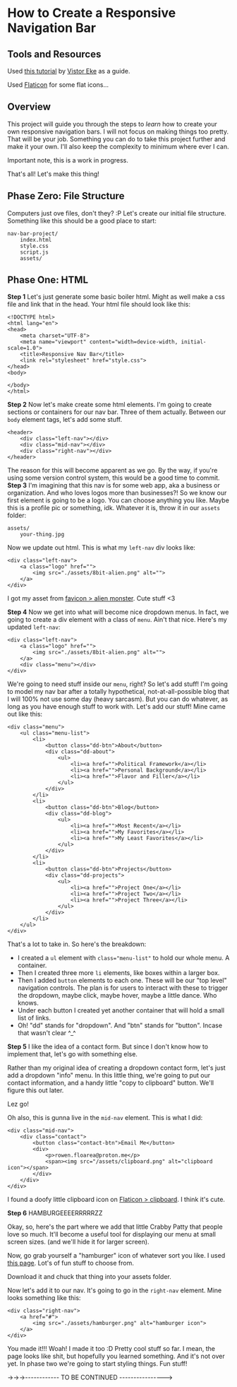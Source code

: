 # How to Create a Responsive Navigation Bar

## Tools and Resources
Used [this tutorial](https://www.freecodecamp.org/news/how-to-build-a-responsive-navigation-bar-with-dropdown-menu-using-javascript/) by [Vistor Eke](https://github.com/Evavic44/responsive-navbar-with-dropdown) as a guide.

Used [Flaticon](https://www.flaticon.com/) for some flat icons...

## Overview
This project will guide you through the steps to *learn* how to create your own responsive navigation bars. I will not focus on making things too pretty. That will be your job. Something you can do to take this project further and make it your own. I'll also keep the complexity to minimum where ever I can.

Important note, this is a work in progress.

That's all! Let's make this thing!

## Phase Zero: File Structure
Computers just ove files, don't they? :P Let's create our initial file structure. Something like this should be a good place to start:
```
nav-bar-project/
    index.html
    style.css
    script.js
    assets/
```

## Phase One: HTML
**Step 1**
Let's just generate some basic boiler html. Might as well make a css file and link that in the head. Your html file should look like this:
```
<!DOCTYPE html>
<html lang="en">
<head>
    <meta charset="UTF-8">
    <meta name="viewport" content="width=device-width, initial-scale=1.0">
    <title>Responsive Nav Bar</title>
    <link rel="stylesheet" href="style.css">
</head>
<body>
    
</body>
</html>
```
**Step 2**
Now let's make create some html elements. I'm going to create sections or containers for our nav bar. Three of them actually. Between our `body` element tags, let's add some stuff.
```
<header>
    <div class="left-nav"></div>
    <div class="mid-nav"></div>
    <div class="right-nav"></div>
</header>
```
The reason for this will become apparent as we go.
By the way, if you're using some version control system, this would be a good time to commit.
**Step 3**
I'm imagining that this nav is for some web app, aka a business or organization. And who loves logos more than businesses?! So we know our first element is going to be a logo. You can choose anything you like. Maybe this is a profile pic or something, idk.
Whatever it is, throw it in our `assets` folder:
```
assets/
    your-thing.jpg
```
Now we update out html. This is what my `left-nav` div looks like:
```
<div class="left-nav">
    <a class="logo" href="">
        <img src="./assets/8bit-alien.png" alt="">
    </a>
</div>
```
I got my asset from [favicon > alien monster](https://favicon.io/emoji-favicons/alien-monster). Cute stuff <3

**Step 4**
Now we get into what will become nice dropdown menus. In fact, we going to create a div element with a class of `menu`. Ain't that nice. Here's my updated `left-nav`:
```
<div class="left-nav">
    <a class="logo" href="">
        <img src="./assets/8bit-alien.png" alt="">
    </a>
    <div class="menu"></div>
</div>
```
We're going to need stuff inside our `menu`, right? So let's add stuff! I'm going to model my nav bar after a totally hypothetical, not-at-all-possible blog that I will 100% not use some day (heavy sarcasm). But you can do whatever, as long as you have enough stuff to work with.
Let's add our stuff! Mine came out like this:
```
<div class="menu">
    <ul class="menu-list">
        <li>
            <button class="dd-btn">About</button>
            <div class="dd-about">
                <ul>
                    <li><a href="">Political Framework</a></li>
                    <li><a href="">Personal Background</a></li>
                    <li><a href="">Flavor and Filler</a></li>
                </ul>
            </div>
        </li>
        <li>
            <button class="dd-btn">Blog</button>
            <div class="dd-blog">
                <ul>
                    <li><a href="">Most Recent</a></li>
                    <li><a href="">My Favorites</a></li>
                    <li><a href="">My Least Favorites</a></li>
                </ul>
            </div>
        </li>
        <li>
            <button class="dd-btn">Projects</button>
            <div class="dd-projects">
                <ul>
                    <li><a href="">Project One</a></li>
                    <li><a href="">Project Two</a></li>
                    <li><a href="">Project Three</a></li>
                </ul> 
            </div>
        </li>
    </ul>
</div>
```
That's a lot to take in. So here's the breakdown:
- I created a `ul` element with `class="menu-list"` to hold our whole menu. A container.
- Then I created three more `li` elements, like boxes within a larger box.
- Then I added `button` elements to each one. These will be our "top level" navigation controls. The plan is for users to interact with these to trigger the dropdown, maybe click, maybe hover, maybe a little dance. Who knows.
- Under each button I created yet another container that will hold a small list of links.
- Oh! "dd" stands for "dropdown". And "btn" stands for "button". Incase that wasn't clear ^_^

**Step 5**
I like the idea of a contact form. But since I don't know how to implement that, let's go with something else.

Rather than my original idea of creating a dropdown contact form, let's just add a dropdown "info" menu. In this little thing, we're going to put our contact information, and a handy little "copy to clipboard" button. We'll figure this out later.

Lez go!

Oh also, this is gunna live in the `mid-nav` element.
This is what I did:
```
<div class="mid-nav">
    <div class="contact">
        <button class="contact-btn">Email Me</button>
        <div>
            <p>rowen.floarea@proton.me</p>
            <span><img src="/assets/clipboard.png" alt="clipboard icon"></span>
        </div>
    </div>
</div>
```
I found a doofy little clipboard icon on [Flaticon > clipboard](https://www.flaticon.com/free-icons/clipboard). I think it's cute.

**Step 6**
HAMBURGEEEERRRRRZZ

Okay, so, here's the part where we add that little Crabby Patty that people love so much. It'll become a useful tool for displaying our menu at small screen sizes. (and we'll hide it for larger screen).

Now, go grab yourself a "hamburger" icon of whatever sort you like. I used [this page](https://www.flaticon.com/free-icons/hamburger). Lot's of fun stuff to choose from.

Download it and chuck that thing into your assets folder.

Now let's add it to our nav. It's going to go in the `right-nav` element. Mine looks something like this:
```
<div class="right-nav">
    <a href="#">
        <img src="./assets/hamburger.png" alt="hamburger icon">
    </a>
</div>
```

You made it!!! Woah! I made it too :D Pretty cool stuff so far. I mean, the page looks like shit, but hopefully you learned something. And it's not over yet. In phase two we're going to start styling things. Fun stuff!

->->->------------ TO BE CONTINUED ---------------->